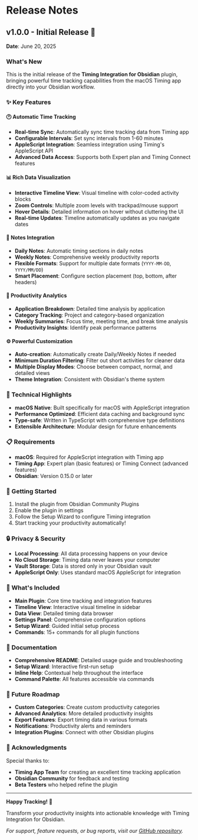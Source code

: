 # Release Notes

## v1.0.0 - Initial Release 🎉

**Date**: June 20, 2025

### What's New

This is the initial release of the **Timing Integration for Obsidian** plugin, bringing powerful time tracking capabilities from the macOS Timing app directly into your Obsidian workflow.

### ✨ Key Features

#### 🕐 Automatic Time Tracking
- **Real-time Sync**: Automatically sync time tracking data from Timing app
- **Configurable Intervals**: Set sync intervals from 1-60 minutes
- **AppleScript Integration**: Seamless integration using Timing's AppleScript API
- **Advanced Data Access**: Supports both Expert plan and Timing Connect features

#### 📊 Rich Data Visualization
- **Interactive Timeline View**: Visual timeline with color-coded activity blocks
- **Zoom Controls**: Multiple zoom levels with trackpad/mouse support
- **Hover Details**: Detailed information on hover without cluttering the UI
- **Real-time Updates**: Timeline automatically updates as you navigate dates

#### 📝 Notes Integration
- **Daily Notes**: Automatic timing sections in daily notes
- **Weekly Notes**: Comprehensive weekly productivity reports
- **Flexible Formats**: Support for multiple date formats (`YYYY-MM-DD`, `YYYY/MM/DD`)
- **Smart Placement**: Configure section placement (top, bottom, after headers)

#### 🎯 Productivity Analytics
- **Application Breakdown**: Detailed time analysis by application
- **Category Tracking**: Project and category-based organization
- **Weekly Summaries**: Focus time, meeting time, and break time analysis
- **Productivity Insights**: Identify peak performance patterns

#### ⚙️ Powerful Customization
- **Auto-creation**: Automatically create Daily/Weekly Notes if needed
- **Minimum Duration Filtering**: Filter out short activities for cleaner data
- **Multiple Display Modes**: Choose between compact, normal, and detailed views
- **Theme Integration**: Consistent with Obsidian's theme system

### 🔧 Technical Highlights

- **macOS Native**: Built specifically for macOS with AppleScript integration
- **Performance Optimized**: Efficient data caching and background sync
- **Type-safe**: Written in TypeScript with comprehensive type definitions
- **Extensible Architecture**: Modular design for future enhancements

### 📋 Requirements

- **macOS**: Required for AppleScript integration with Timing app
- **Timing App**: Expert plan (basic features) or Timing Connect (advanced features)
- **Obsidian**: Version 0.15.0 or later

### 🚀 Getting Started

1. Install the plugin from Obsidian Community Plugins
2. Enable the plugin in settings
3. Follow the Setup Wizard to configure Timing integration
4. Start tracking your productivity automatically!

### 🔒 Privacy & Security

- **Local Processing**: All data processing happens on your device
- **No Cloud Storage**: Timing data never leaves your computer
- **Vault Storage**: Data is stored only in your Obsidian vault
- **AppleScript Only**: Uses standard macOS AppleScript for integration

### 🎁 What's Included

- **Main Plugin**: Core time tracking and integration features
- **Timeline View**: Interactive visual timeline in sidebar
- **Data View**: Detailed timing data browser
- **Settings Panel**: Comprehensive configuration options
- **Setup Wizard**: Guided initial setup process
- **Commands**: 15+ commands for all plugin functions

### 📖 Documentation

- **Comprehensive README**: Detailed usage guide and troubleshooting
- **Setup Wizard**: Interactive first-run setup
- **Inline Help**: Contextual help throughout the interface
- **Command Palette**: All features accessible via commands

### 🔮 Future Roadmap

- **Custom Categories**: Create custom productivity categories
- **Advanced Analytics**: More detailed productivity insights
- **Export Features**: Export timing data in various formats
- **Notifications**: Productivity alerts and reminders
- **Integration Plugins**: Connect with other Obsidian plugins

### 🙏 Acknowledgments

Special thanks to:
- **Timing App Team** for creating an excellent time tracking application
- **Obsidian Community** for feedback and testing
- **Beta Testers** who helped refine the plugin

---

**Happy Tracking!** 🎯

Transform your productivity insights into actionable knowledge with Timing Integration for Obsidian.

*For support, feature requests, or bug reports, visit our [GitHub repository](https://github.com/obsidian-timing-plugin/obsidian-timing-plugin).*